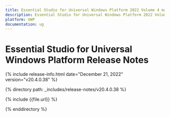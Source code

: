 ```yaml
---
title: Essential Studio for Universal Windows Platform 2022 Volume 4 main Release Release Notes  
description: Essential Studio for Universal Windows Platform 2022 Volume 4 main Release Release Notes  
platform: UWP
documentation: ug
---
```


# Essential Studio for Universal Windows Platform  Release Notes  

{% include release-info.html date="December 21, 2022"  version="v20.4.0.38" %} 

{% directory path: _includes/release-notes/v20.4.0.38 %}

{% include {{file.url}} %}

{% enddirectory %}


